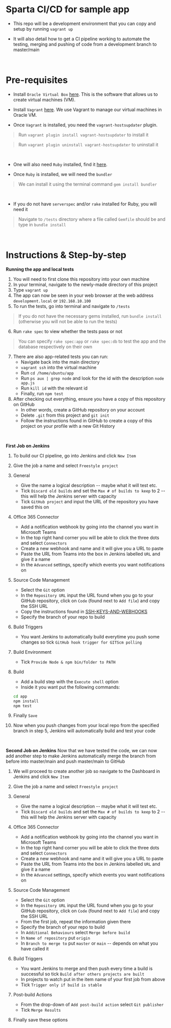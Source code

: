 # Sparta CI/CD for sample app

- This repo will be a development environment that you can copy and setup by running `vagrant up`

- It will also detail how to get a CI pipeline working to automate the testing, merging and pushing of code from a development branch to master/main


<br>

# Pre-requisites

- Install `Oracle Virtual Box` [here](https://www.virtualbox.org/wiki/Downloads). This is the software that allows us to create virtual machines (VM).

- Install `Vagrant` [here](https://www.vagrantup.com/downloads.html). We use Vagrant to manage our virtual machines in Oracle VM.

- Once `Vagrant` is installed, you need the `vagrant-hostsupdater` plugin. 
> Run `vagrant plugin install vagrant-hostsupdater` to install it

> Run `vagrant plugin uninstall vagrant-hostsupdater` to uninstall it

<br>

- One will also need `Ruby` installed, find it [here](https://www.ruby-lang.org/en/downloads/).

- Once `Ruby` is installed, we will need the `bundler` 
> We can install it using the terminal command `gem install bundler`

<br>

- If you do not have `serverspec` and/or `rake` installed for Ruby, you will need it
> Navigate to `/tests` directory where a file called `Gemfile` should be and type in `bundle install`

<br>

# Instructions & Step-by-step

**Running the app and local tests**

1. You will need to first clone this repository into your own machine
2. In your terminal, navigate to the newly-made directory of this project
3. Type `vagrant up`
4. The app can now be seen in your web browser at the web address `development.local` or `192.168.10.100`
5. To run the tests, go into terminal and navigate to `/tests`
> If you do not have the necessary gems installed, run `bundle install` (otherwise you will not be able to run the tests)
6. Run `rake spec` to view whether the tests pass or not
> You can specify `rake spec:app` or `rake spec:db` to test the app and the database respectively on their own
7. There are also app-related tests you can run:
    - Navigate back into the main directory
    - `vagrant ssh` into the virtual machine
    - Run `cd /home/ubuntu/app`
    - Run `ps aux | grep node` and look for the id with the description `node app.js`
    - Run `kill id` with the relevant id
    - Finally, run `npm test`
8. After checking out everything, ensure you have a copy of this repository on GitHub
    - In other words, create a GitHub repository on your account
    - Delete `.git` from this project and `git init`
    - Follow the instructions found in GitHub to create a copy of this project on your profile with a new Git History

<br>

**First Job on Jenkins**

1. To build our CI pipeline, go into Jenkins and click `New Item`
2. Give the job a name and select `Freestyle project`

3. General
    - Give the name a logical description -- maybe what it will test etc.
    - Tick `Discard old builds` and set the `Max # of builds to keep` to 2 -- this will help the Jenkins server with capacity
    - Tick `GitHub project` and input the URL of the repository you have saved this on

4. Office 365 Connector
    - Add a notification webhook by going into the channel you want in Microsoft Teams
    - In the top right hand corner you will be able to click the three dots and select `Connectors`
    - Create a new webhook and name and it will give you a URL to paste
    - Paste the URL from Teams into the box in Jenkins labelled `URL` and give it a name
    - In the `Advanced` settings, specify which events you want notifications on

5. Source Code Management
    - Select the `Git` option
    - In the `Repository URL` input the URL found when you go to your GitHub repository, click on `Code` (found next to `Add file`) and copy the SSH URL
    - Copy the instructions found in [SSH-KEYS-AND-WEBHOOKS](https://github.com/jaredsparta/Sparta-App-Jenkins-Reconfiguration/blob/master/SSH-KEYS-AND-WEBHOOKS.md)
    - Specify the branch of your repo to build

6. Build Triggers
    - You want Jenkins to automatically build everytime you push some changes so tick `GitHub hook trigger for GITScm polling`

7. Build Environment
    - Tick `Provide Node & npm bin/folder to PATH`

8. Build
    - Add a build step with the `Execute shell` option
    - Inside it you want put the following commands:
    ```bash
    cd app
    npm install
    npm test
    ```
9. Finally `Save`

10. Now when you push changes from your local repo from the specified branch in step 5, Jenkins will automatically build and test your code 

<br>

**Second Job on Jenkins**
Now that we have tested the code, we can now add another step to make Jenkins automatically merge the branch from before into master/main and push master/main to GitHub

1. We will proceed to create another job so navigate to the Dashboard in Jenkins and click `New Item`
2. Give the job a name and select `Freestyle project`

3. General
    - Give the name a logical description -- maybe what it will test etc.
    - Tick `Discard old builds` and set the `Max # of builds to keep` to 2 -- this will help the Jenkins server with capacity

4. Office 365 Connector
    - Add a notification webhook by going into the channel you want in Microsoft Teams
    - In the top right hand corner you will be able to click the three dots and select `Connectors`
    - Create a new webhook and name and it will give you a URL to paste
    - Paste the URL from Teams into the box in Jenkins labelled `URL` and give it a name
    - In the `Advanced` settings, specify which events you want notifications on

5. Source Code Management
    - Select the `Git` option
    - In the `Repository URL` input the URL found when you go to your GitHub repository, click on `Code` (found next to `Add file`) and copy the SSH URL
    - From the first job, repeat the information given there
    - Specify the branch of your repo to build
    - In `Additional Behaviours` select `Merge before build`
    - In `Name of repository` put `origin`
    - In `Branch to merge to` put `master` or `main` -- depends on what you have called it

6. Build Triggers
    - You want Jenkins to merge and then push every time a build is successful so tick `Build after others projects are built`
    - In projects to watch put in the item name of your first job from above
    - Tick `Trigger only if build is stable`

7. Post-build Actions
    - From the drop-down of `Add post-build action` select `Git publisher`
    - Tick `Merge Results`

8. Finally save these options